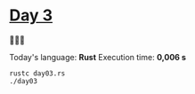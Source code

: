 # [Day 3](https://adventofcode.com/2023/day/3) 
:gift::gift::gift:

Today's language: **Rust**
Execution time: **0,006 s**

```shell
rustc day03.rs
./day03
```
